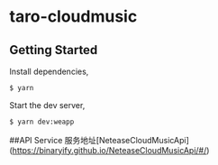 # taro-cloudmusic

## Getting Started

Install dependencies,

```bash
$ yarn

```

Start the dev server,

```bash
$ yarn dev:weapp

```
##API Service
服务地址[NeteaseCloudMusicApi]
(https://binaryify.github.io/NeteaseCloudMusicApi/#/)
